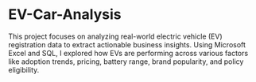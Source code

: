 # EV-Car-Analysis
This project focuses on analyzing real-world electric vehicle (EV) registration data to extract actionable business insights. Using Microsoft Excel and SQL, I explored how EVs are performing across various factors like adoption trends, pricing, battery range, brand popularity, and policy eligibility.
